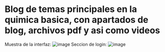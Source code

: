 # Blog de temas principales en la quimica basica, con apartados de blog, archivos pdf y asi como videos

Muestra de la interfaz:
![image](https://github.com/dvicampos/blog_quimca/assets/107318970/d4a6e2ee-539b-4360-83af-6223114f4443)
Seccion de login:
![image](https://github.com/dvicampos/blog_quimca/assets/107318970/96019e37-1c99-455d-88a4-e36a46932027)
